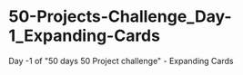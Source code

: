 # 50-Projects-Challenge_Day-1_Expanding-Cards
Day -1 of "50 days 50 Project challenge" - Expanding Cards
